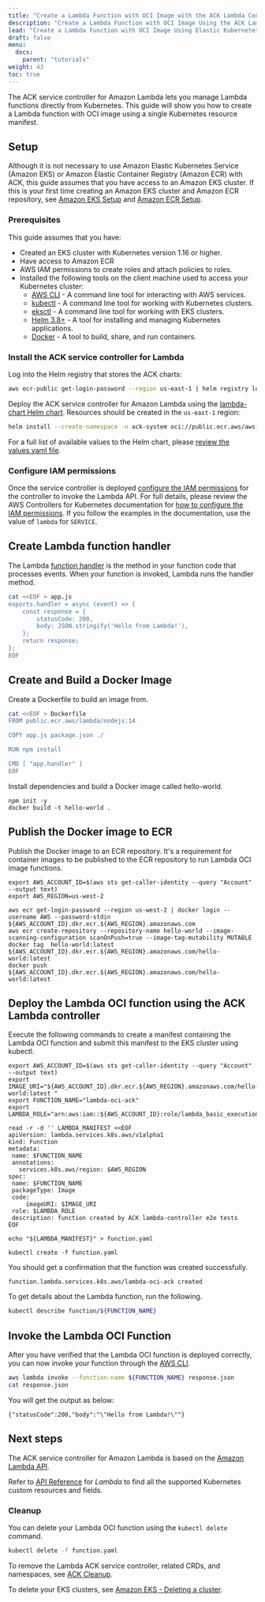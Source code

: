 ```yaml
---
title: "Create a Lambda Function with OCI Image with the ACK Lambda Controller"
description: "Create a Lambda Function with OCI Image Using the ACK Lambda Controller deployed on Amazon Elastic Kubernetes Service (EKS)."
lead: "Create a Lambda Function with OCI Image Using Elastic Kubernetes Service (EKS)."
draft: false
menu:
  docs:
    parent: "tutorials"
weight: 43
toc: true
---
```


The ACK service controller for Amazon Lambda lets you manage Lambda functions directly from Kubernetes.
This guide will show you how to create a Lambda function with OCI image using a single Kubernetes resource manifest.

## Setup

Although it is not necessary to use Amazon Elastic Kubernetes Service (Amazon EKS) or Amazon Elastic Container Registry (Amazon ECR) with ACK, this guide assumes that you
have access to an Amazon EKS cluster. If this is your first time creating an Amazon EKS cluster and Amazon ECR repository, see
[Amazon EKS Setup][eks-setup] and [Amazon ECR Setup](https://docs.aws.amazon.com/AmazonECR/latest/userguide/get-set-up-for-amazon-ecr.html). 

### Prerequisites

This guide assumes that you have:

- Created an EKS cluster with Kubernetes version 1.16 or higher.
- Have access to Amazon ECR
- AWS IAM permissions to create roles and attach policies to roles.
- Installed the following tools on the client machine used to access your Kubernetes cluster:
  - [AWS CLI](https://docs.aws.amazon.com/cli/latest/userguide/install-cliv1.html) - A command line tool for interacting with AWS services.
  - [kubectl](https://docs.aws.amazon.com/eks/latest/userguide/install-kubectl.html) - A command line tool for working with Kubernetes clusters.
  - [eksctl](https://docs.aws.amazon.com/eks/latest/userguide/eksctl.html) - A command line tool for working with EKS clusters.
  - [Helm 3.8+](https://helm.sh/docs/intro/install/) - A tool for installing and managing Kubernetes applications.
  - [Docker](https://docs.docker.com/engine/install/) - A tool to build, share, and run containers.

### Install the ACK service controller for Lambda

Log into the Helm registry that stores the ACK charts:
```bash
aws ecr-public get-login-password --region us-east-1 | helm registry login --username AWS --password-stdin public.ecr.aws
```

Deploy the ACK service controller for Amazon Lambda using the [lambda-chart Helm chart](https://gallery.ecr.aws/aws-controllers-k8s/lambda-chart). Resources should be created in the `us-east-1` region:

```bash
helm install --create-namespace -n ack-system oci://public.ecr.aws/aws-controllers-k8s/lambda-chart --version=v0.0.16 --generate-name --set=aws.region=us-east-1
```

For a full list of available values to the Helm chart, please [review the values.yaml file](https://github.com/aws-controllers-k8s/lambda-controller/blob/main/helm/values.yaml).

### Configure IAM permissions

Once the service controller is deployed [configure the IAM permissions](https://aws-controllers-k8s.github.io/community/docs/user-docs/irsa/) for the
controller to invoke the Lambda API. For full details, please review the AWS Controllers for Kubernetes documentation
for [how to configure the IAM permissions](https://aws-controllers-k8s.github.io/community/docs/user-docs/irsa/). If you follow the examples in the documentation, use the
value of `lambda` for `SERVICE`.

## Create Lambda function handler
The Lambda [function handler](https://docs.aws.amazon.com/lambda/latest/dg/nodejs-handler.html) is the method in your function code that processes events. When your function is invoked, Lambda runs the handler method.

```bash
cat <<EOF > app.js
exports.handler = async (event) => {
    const response = {
        statusCode: 200,
        body: JSON.stringify('Hello from Lambda!'),
    };
    return response;
};
EOF
```

## Create and Build a Docker Image
Create a Dockerfile to build an image from. 

```bash
cat <<EOF > Dockerfile
FROM public.ecr.aws/lambda/nodejs:14

COPY app.js package.json ./

RUN npm install

CMD [ "app.handler" ]
EOF
```
Install dependencies and build a Docker image called hello-world.

```shell
npm init -y
docker build -t hello-world .
```
## Publish the Docker image to ECR
Publish the Docker image to an ECR repository. It's a requirement for container images to be published to the ECR repository to run Lambda OCI image functions.

```shell
export AWS_ACCOUNT_ID=$(aws sts get-caller-identity --query "Account" --output text)
export AWS_REGION=us-west-2

aws ecr get-login-password --region us-west-2 | docker login --username AWS --password-stdin ${AWS_ACCOUNT_ID}.dkr.ecr.${AWS_REGION}.amazonaws.com
aws ecr create-repository --repository-name hello-world --image-scanning-configuration scanOnPush=true --image-tag-mutability MUTABLE
docker tag  hello-world:latest ${AWS_ACCOUNT_ID}.dkr.ecr.${AWS_REGION}.amazonaws.com/hello-world:latest
docker push ${AWS_ACCOUNT_ID}.dkr.ecr.${AWS_REGION}.amazonaws.com/hello-world:latest
```

## Deploy the Lambda OCI function using the ACK Lambda controller
Execute the following commands to create a manifest containing the Lambda OCI function and submit this manifest to the EKS cluster using kubectl.

```shell
export AWS_ACCOUNT_ID=$(aws sts get-caller-identity --query "Account" --output text)
export IMAGE_URI="${AWS_ACCOUNT_ID}.dkr.ecr.${AWS_REGION}.amazonaws.com/hello-world:latest "
export FUNCTION_NAME="lambda-oci-ack"
export LAMBDA_ROLE="arn:aws:iam::${AWS_ACCOUNT_ID}:role/lambda_basic_execution"

read -r -d '' LAMBDA_MANIFEST <<EOF
apiVersion: lambda.services.k8s.aws/v1alpha1
kind: Function
metadata:
 name: $FUNCTION_NAME
 annotations:
   services.k8s.aws/region: $AWS_REGION
spec:
 name: $FUNCTION_NAME
 packageType: Image
 code:
     imageURI: $IMAGE_URI
 role: $LAMBDA_ROLE
 description: function created by ACK lambda-controller e2e tests
EOF

echo "${LAMBDA_MANIFEST}" > function.yaml

kubectl create -f function.yaml
```
You should get a confirmation that the function was created successfully.

```
function.lambda.services.k8s.aws/lambda-oci-ack created
```
To get details about the Lambda function, run the following.

```bash
kubectl describe function/${FUNCTION_NAME}
```

## Invoke the Lambda OCI Function
After you have verified that the Lambda OCI function is deployed correctly, you can now invoke your function through the [AWS CLI](https://docs.aws.amazon.com/cli/latest/reference/lambda/index.html).

```bash
aws lambda invoke --function-name ${FUNCTION_NAME} response.json
cat response.json
```

You will get the output as below:
```
{"statusCode":200,"body":"\"Hello from Lambda!\""} 
```

## Next steps

The ACK service controller for Amazon Lambda is based on the [Amazon Lambda API](https://docs.aws.amazon.com/lambda/latest/dg/API_Reference.html).

Refer to [API Reference](https://aws-controllers-k8s.github.io/community/reference/) for *Lambda* to find
all the supported Kubernetes custom resources and fields.

### Cleanup

You can delete your Lambda OCI function using the `kubectl delete` command.

```bash
kubectl delete -f function.yaml
```

To remove the Lambda ACK service controller, related CRDs, and namespaces, see [ACK Cleanup][cleanup].

To delete your EKS clusters, see [Amazon EKS - Deleting a cluster][cleanup-eks].

[eks-setup]: https://docs.aws.amazon.com/deep-learning-containers/latest/devguide/deep-learning-containers-eks-setup.html
[cleanup]: ../../user-docs/cleanup/
[cleanup-eks]: https://docs.aws.amazon.com/eks/latest/userguide/delete-cluster.html

